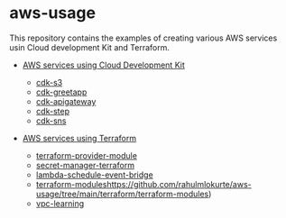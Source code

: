 # aws-usage

This repository contains the examples of creating various AWS services usin Cloud development Kit and Terraform.

- [AWS services using Cloud Development Kit](https://github.com/rahulmlokurte/aws-usage/tree/main/aws-cdk)

  - [cdk-s3](https://github.com/rahulmlokurte/aws-usage/tree/main/aws-cdk/cdk-s3)
  - [cdk-greetapp](https://github.com/rahulmlokurte/aws-usage/tree/main/aws-cdk/cdk-greetapp)
  - [cdk-apigateway](https://github.com/rahulmlokurte/aws-usage/tree/main/aws-cdk/cdk-apigateway)
  - [cdk-step](https://github.com/rahulmlokurte/aws-usage/tree/main/aws-cdk/cdk-step)
  - [cdk-sns](https://github.com/rahulmlokurte/aws-usage/tree/main/aws-cdk/cdk-sns)

- [AWS services using Terraform](https://github.com/rahulmlokurte/aws-usage/tree/main/terraform)
  - [terraform-provider-module](https://github.com/rahulmlokurte/aws-usage/tree/main/terraform/terraform-lambda/terraform-provider-module)
  - [secret-manager-terraform](https://github.com/rahulmlokurte/aws-usage/tree/main/terraform/secret-manager-terraform)
  - [lambda-schedule-event-bridge](https://github.com/rahulmlokurte/aws-usage/tree/main/terraform/lambda-schedule-event-bridge)
  - [terraform-modules]()https://github.com/rahulmlokurte/aws-usage/tree/main/terraform/terraform-modules)
  - [vpc-learning](https://github.com/rahulmlokurte/aws-usage/tree/main/terraform/vpc-learning)
